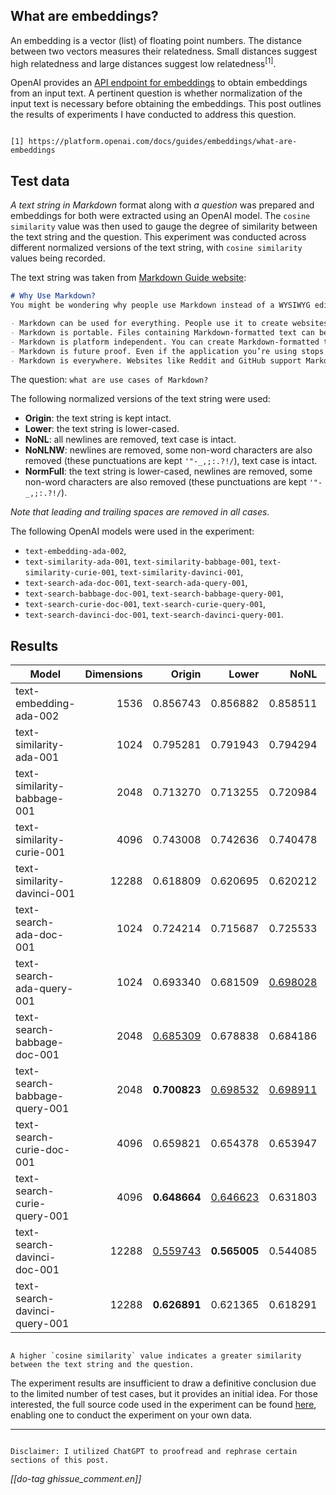 ## What are embeddings?

An embedding is a vector (list) of floating point numbers. The distance between two vectors measures their relatedness. Small distances suggest high relatedness and large distances suggest low relatedness<sup>[1]</sup>.

OpenAI provides an [API endpoint for embeddings](https://platform.openai.com/docs/api-reference/embeddings) to obtain embeddings from an input text. A pertinent question is whether normalization of the input text is necessary before obtaining the embeddings. This post outlines the results of experiments I have conducted to address this question.

```bs-alert primary

[1] https://platform.openai.com/docs/guides/embeddings/what-are-embeddings
```

## Test data

_A text string in Markdown_ format along with _a question_ was prepared and embeddings for both were extracted using an OpenAI model. The `cosine similarity` value was then used to gauge the degree of similarity between the text string and the question. This experiment was conducted across different normalized versions of the text string, with `cosine similarity` values being recorded. 

The text string was taken from [Markdown Guide website](https://www.markdownguide.org/getting-started/#why-use-markdown):
```markdown
# Why Use Markdown?
You might be wondering why people use Markdown instead of a WYSIWYG editor. Why write with Markdown when you can press buttons in an interface to format your text? As it turns out, there are several reasons why people use Markdown instead of WYSIWYG editors.

- Markdown can be used for everything. People use it to create websites, documents, notes, books, presentations, email messages, and technical documentation.
- Markdown is portable. Files containing Markdown-formatted text can be opened using virtually any application. If you decide you don’t like the Markdown application you’re currently using, you can import your Markdown files into another Markdown application. That’s in stark contrast to word processing applications like Microsoft Word that lock your content into a proprietary file format.
- Markdown is platform independent. You can create Markdown-formatted text on any device running any operating system.
- Markdown is future proof. Even if the application you’re using stops working at some point in the future, you’ll still be able to read your Markdown-formatted text using a text editing application. This is an important consideration when it comes to books, university theses, and other milestone documents that need to be preserved indefinitely.
- Markdown is everywhere. Websites like Reddit and GitHub support Markdown, and lots of desktop and web-based applications support it.
```

The question: `what are use cases of Markdown?`

The following normalized versions of the text string were used:
- **Origin**: the text string is kept intact.
- **Lower**: the text string is lower-cased.
- **NoNL**: all newlines are removed, text case is intact.
- **NoNLNW**: newlines are removed, some non-word characters are also removed (these punctuations are kept <code>'"-_,;:.?!/</code>), text case is intact.
- **NormFull**: the text string is lower-cased, newlines are removed, some non-word characters are also removed (these punctuations are kept <code>'"-_,;:.?!/</code>).

_Note that leading and trailing spaces are removed in all cases._

The following OpenAI models were used in the experiment:
- `text-embedding-ada-002`,
- `text-similarity-ada-001`, `text-similarity-babbage-001`, `text-similarity-curie-001`, `text-similarity-davinci-001`,
- `text-search-ada-doc-001`, `text-search-ada-query-001`,
- `text-search-babbage-doc-001`, `text-search-babbage-query-001`,
- `text-search-curie-doc-001`, `text-search-curie-query-001`,
- `text-search-davinci-doc-001`, `text-search-davinci-query-001`.

## Results

|Model|Dimensions|Origin|Lower|NoNL|NoNLNW|NormFull|
|-----|---------:|-----:|----:|---:|-----:|-------:|
|<span class="text-nowrap text-info">        text-embedding-ada-002</span>|<span class="text-info"> 1536</span>|<span class="text-info">0.856743</span>|<span class="text-info">0.856882</span>|<span class="text-info">0.858511</span>|<span class="text-info">**0.863255**</span>|<span class="text-info"><u>0.862929</u></span>|
|<span class="text-nowrap">       text-similarity-ada-001</span>| 1024|0.795281|0.791943|0.794294|**0.799370**|<u>0.796414</u>|
|<span class="text-nowrap">   text-similarity-babbage-001</span>| 2048|0.713270|0.713255|0.720984|<u>0.725879</u>|**0.728990**|
|<span class="text-nowrap">     text-similarity-curie-001</span>| 4096|0.743008|0.742636|0.740478|<u>0.744563</u>|**0.746377**|
|<span class="text-nowrap">   text-similarity-davinci-001</span>|12288|0.618809|0.620695|0.620212|<u>0.622371</u>|**0.627889**|
|<span class="text-nowrap">       text-search-ada-doc-001</span>| 1024|0.724214|0.715687|0.725533|**0.732543**|<u>0.726148</u>|
|<span class="text-nowrap">     text-search-ada-query-001</span>| 1024|0.693340|0.681509|<u>0.698028</u>|**0.703483**|0.690489|
|<span class="text-nowrap">   text-search-babbage-doc-001</span>| 2048|<u>0.685309</u>|0.678838|0.684186|**0.686690**|**0.686815**|
|<span class="text-nowrap"> text-search-babbage-query-001</span>| 2048|**0.700823**|<u>0.698532</u>|<u>0.698911</u>|0.697156|<u>0.698270</u>|
|<span class="text-nowrap">     text-search-curie-doc-001</span>| 4096|0.659821|0.654378|0.653947|<u>0.661894</u>|**0.662608**|
|<span class="text-nowrap">   text-search-curie-query-001</span>| 4096|**0.648664**|<u>0.646623</u>|0.631803|0.628487|0.636617|
|<span class="text-nowrap">   text-search-davinci-doc-001</span>|12288|<u>0.559743</u>|**0.565005**|0.544085|0.546072|0.557400|
|<span class="text-nowrap"> text-search-davinci-query-001</span>|12288|**0.626891**|0.621365|0.618291|0.613500|<u>0.622472</u>|

```bs-alert info

A higher `cosine similarity` value indicates a greater similarity between the text string and the question.
```

The experiment results are insufficient to draw a definitive conclusion due to the limited number of test cases, but it provides an initial idea. For those interested, the full source code used in the experiment can be found [here](https://gist.github.com/btnguyen2k/2d418b899a3673cd7b10c68ab39075db), enabling one to conduct the experiment on your own data.

<hr/>

```bs-alert warning

Disclaimer: I utilized ChatGPT to proofread and rephrase certain sections of this post.
```

_[[do-tag ghissue_comment.en]]_
